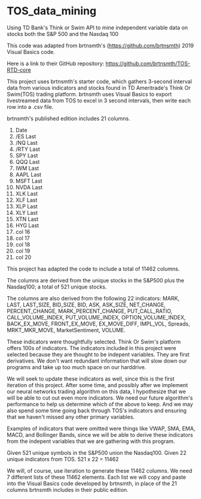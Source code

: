 # TOS_data_mining
Using TD Bank's Think or Swim API to mine independent variable data on stocks both the S&amp;P 500 and the Nasdaq 100 

This code was adapted from brtnsmth's (https://github.com/brtnsmth) 2019 Visual Basics code.

Here is a link to their GitHub repository: https://github.com/brtnsmth/TOS-RTD-core 

This project uses brtnsmth's starter code, which gathers 3-second interval data from various indicators and stocks found in TD Ameritrade's Think Or Swim(TOS) trading platform. brtnsmth uses Visual Basics to export livestreamed data from TOS to excel in 3 second intervals, then write each row into a .csv file. 

brtnsmth's published edition includes 21 columns.

1. Date
2. /ES Last
3. /NQ Last
4. /RTY Last
5. SPY Last
6. QQQ Last
7. IWM Last
8. AAPL Last
9. MSFT Last
10. NVDA Last
11. XLK Last
12. XLF Last
13. XLP Last
14. XLY Last
15. XTN Last
16. HYG Last
17. col 16
18. col 17
19. col 18
20. col 19
21. col 20

This project has adapted the code to include a total of 11462 columns.

The columns are derived from the unique stocks in the S&P500 plus the Nasdaq100; a total of 521 unique stocks.

The columns are also derived from the following 22 indicators: MARK, LAST, LAST_SIZE, BID_SIZE, BID, ASK, ASK_SIZE, NET_CHANGE, PERCENT_CHANGE, MARK_PERCENT_CHANGE, PUT_CALL_RATIO, CALL_VOLUME_INDEX, PUT_VOLUME_INDEX, OPTION_VOLUME_INDEX, BACK_EX_MOVE, FRONT_EX_MOVE, EX_MOVE_DIFF, IMPL_VOL, Spreads, MRKT_MKR_MOVE, MarketSentiment, VOLUME.

These indicators were thoughtfully selected. Think Or Swim's platform offers 100s of indicators. The indicators included in this project were selected because they are thought to be indepent variables. They are first derivatives. We don't want redundant information that will slow down our programs and take up too much space on our harddrive. 

We will seek to update these indicators as well, since this is the first iteration of this project. After some time, and possibly after we implement our neural networks trading algorithm on this data, I hypothesize that we will be able to cut out even more indicators. We need our future algorithm's performance to help us determine which of the above to keep. And we may also spend some time going back through TOS's indicators and ensuring that we haven't missed any other primary variables.

Examples of indicators that were omitted were things like VWAP, SMA, EMA, MACD, and Bollinger Bands, since we will be able to derive these indicators from the indepent variables that we are gathering with this program. 

Given 521 unique symbols in the S&P500 union the Nasdaq100.
Given 22 unique indicators from TOS.
521 x 22 = 11462

We will, of course, use iteration to generate these 11462 columns. We need 7 different lists of these 11462 elements. Each list we will copy and paste into the Visual Basics code developed by brtnsmth, in place of the 21 columns brtnsmth includes in their public edition. 